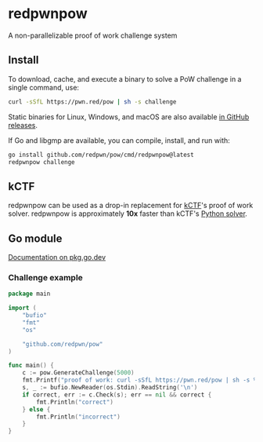 # redpwnpow

A non-parallelizable proof of work challenge system

## Install

To download, cache, and execute a binary to solve a PoW challenge in a single command, use:
```sh
curl -sSfL https://pwn.red/pow | sh -s challenge
```

Static binaries for Linux, Windows, and macOS are also available [in GitHub releases](https://github.com/redpwn/pow/releases).

If Go and libgmp are available, you can compile, install, and run with:
```sh
go install github.com/redpwn/pow/cmd/redpwnpow@latest
redpwnpow challenge
```

## kCTF

redpwnpow can be used as a drop-in replacement for [kCTF](https://google.github.io/kctf/)'s proof of work solver.
redpwnpow is approximately **10x** faster than kCTF's [Python solver](https://github.com/google/kctf/blob/v1.0/docker-images/challenge/pow.py).

## Go module

[Documentation on pkg.go.dev](https://pkg.go.dev/github.com/redpwn/pow)

### Challenge example

```go
package main

import (
	"bufio"
	"fmt"
	"os"

	"github.com/redpwn/pow"
)

func main() {
	c := pow.GenerateChallenge(5000)
	fmt.Printf("proof of work: curl -sSfL https://pwn.red/pow | sh -s %s\nsolution: ", c)
	s, _ := bufio.NewReader(os.Stdin).ReadString('\n')
	if correct, err := c.Check(s); err == nil && correct {
		fmt.Println("correct")
	} else {
		fmt.Println("incorrect")
	}
}
```
